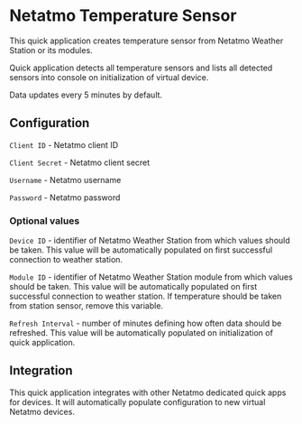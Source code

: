 # Netatmo Temperature Sensor

This quick application creates temperature sensor from Netatmo Weather Station or its modules.

Quick application detects all temperature sensors and lists all detected sensors into console on initialization of virtual device.

Data updates every 5 minutes by default.

## Configuration

`Client ID` - Netatmo client ID

`Client Secret` - Netatmo client secret

`Username` - Netatmo username

`Password` - Netatmo password

### Optional values

`Device ID` - identifier of Netatmo Weather Station from which values should be taken. This value will be automatically populated on first successful connection to weather station.

`Module ID` - identifier of Netatmo Weather Station module from which values should be taken. This value will be automatically populated on first successful connection to weather station. If temperature should be taken from station sensor, remove this variable.

`Refresh Interval` - number of minutes defining how often data should be refreshed. This value will be automatically populated on initialization of quick application.

## Integration

This quick application integrates with other Netatmo dedicated quick apps for devices. It will automatically populate configuration to new virtual Netatmo devices.